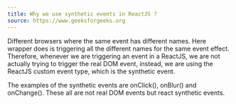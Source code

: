 ```yaml
---
title: Why we use synthetic events in ReactJS ?
source: https://www.geeksforgeeks.org
---
```


Different browsers where the same event has different names. Here wrapper does is triggering all the different names for the same event effect. Therefore, whenever we are triggering an event in a ReactJS, we are not actually trying to trigger the real DOM event, instead, we are using the ReactJS custom event type, which is the synthetic event.

The examples of the synthetic events are onClick(), onBlur() and onChange(). These all are not real DOM events but react synthetic events.
